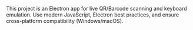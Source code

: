<!-- Use this file to provide workspace-specific custom instructions to Copilot. For more details, visit https://code.visualstudio.com/docs/copilot/copilot-customization#_use-a-githubcopilotinstructionsmd-file -->

This project is an Electron app for live QR/Barcode scanning and keyboard emulation. Use modern JavaScript, Electron best practices, and ensure cross-platform compatibility (Windows/macOS).
